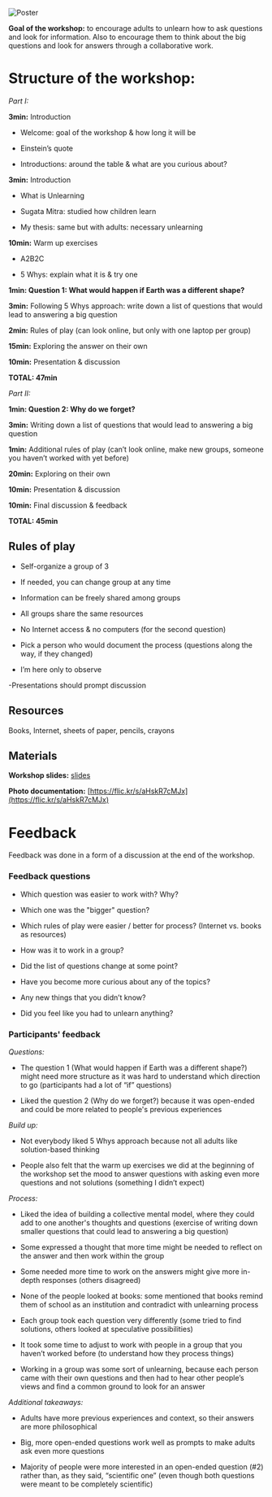 ![Poster](https://c1.staticflickr.com/4/3947/32611064263_cf2ba87cb7.jpg)

**Goal of the workshop:** to encourage adults to unlearn how to ask questions and look for information. Also to encourage them to think about the big questions and look for answers through a collaborative work.

# Structure of the workshop:

*Part I:*

**3min:** Introduction

  - Welcome: goal of the workshop & how long it will be
	
  - Einstein’s quote
	
  - Introductions: around the table & what are you curious about?

**3min:** Introduction

  - What is Unlearning
  
  - Sugata Mitra: studied how children learn
  
  - My thesis: same but with adults: necessary unlearning
  
**10min:** Warm up exercises

  - A2B2C
  
  - 5 Whys: explain what it is & try one
  
**1min: Question 1: What would happen if Earth was a different shape?**

**3min:** Following 5 Whys approach: write down a list of questions that would lead to answering a big question

**2min:** Rules of play (can look online, but only with one laptop per group)

**15min:** Exploring the answer on their own

**10min:** Presentation & discussion

**TOTAL: 47min**

*Part II:*

**1min: Question 2: Why do we forget?**

**3min:** Writing down a list of questions that would lead to answering a big question

**1min:** Additional rules of play (can’t look online, make new groups, someone you haven’t worked with yet before)

**20min:** Exploring on their own

**10min:** Presentation & discussion

**10min:** Final discussion & feedback

**TOTAL: 45min**

## Rules of play

  - Self-organize a group of 3
  
  - If needed, you can change group at any time
  
  - Information can be freely shared among groups
  
  - All groups share the same resources
  
  - No Internet access & no computers (for the second question)
  
  - Pick a person who would document the process (questions along the way, if they changed)
  
  - I’m here only to observe

  -Presentations should prompt discussion

## Resources

Books, Internet, sheets of paper, pencils, crayons

## Materials

**Workshop slides:** [slides](https://docs.google.com/a/nyu.edu/presentation/d/1AXKBLF1bLNNhOK4yGDH-wIK-_aUiYltTybGIxWYE37U/edit?usp=sharing)

**Photo documentation:** [https://flic.kr/s/aHskR7cMJx](https://flic.kr/s/aHskR7cMJx)

# Feedback

Feedback was done in a form of a discussion at the end of the workshop.

### Feedback questions

  - Which question was easier to work with? Why?
  
  - Which one was the "bigger" question?
  
  - Which rules of play were easier / better for process? (Internet vs. books as resources)
  
  - How was it to work in a group?
  
  - Did the list of questions change at some point?

  - Have you become more curious about any of the topics?

  - Any new things that you didn’t know?
  
  - Did you feel like you had to unlearn anything?
  
### Participants' feedback

*Questions:*

  - The question 1 (What would happen if Earth was a different shape?) might need more structure as it was hard to understand which direction to go (participants had a lot of “if” questions)

  - Liked the question 2 (Why do we forget?) because it was open-ended and could be more related to people's previous experiences

*Build up:*

  - Not everybody liked 5 Whys approach because not all adults like solution-based thinking

  - People also felt that the warm up exercises we did at the beginning of the workshop set the mood to answer questions with asking even more questions and not solutions (something I didn’t expect)

*Process:*

  - Liked the idea of building a collective mental model, where they could add to one another's thoughts and questions (exercise of writing down smaller questions that could lead to answering a big question)

  - Some expressed a thought that more time might be needed to reflect on the answer and then work within the group

  - Some needed more time to work on the answers might give more in-depth responses (others disagreed)

  - None of the people looked at books: some mentioned that books remind them of school as an institution and contradict with unlearning process

  - Each group took each question very differently (some tried to find solutions, others looked at speculative possibilities)

  - It took some time to adjust to work with people in a group that you haven’t worked before (to understand how they process things)

  - Working in a group was some sort of unlearning, because each person came with their own questions and then had to hear other people’s views and find a common ground to look for an answer

*Additional takeaways:*

  - Adults have more previous experiences and context, so their answers are more philosophical

  - Big, more open-ended questions work well as prompts to make adults ask even more questions

  - Majority of people were more interested in an open-ended question (#2) rather than, as they said, “scientific one” (even though both questions were meant to be completely scientific)
